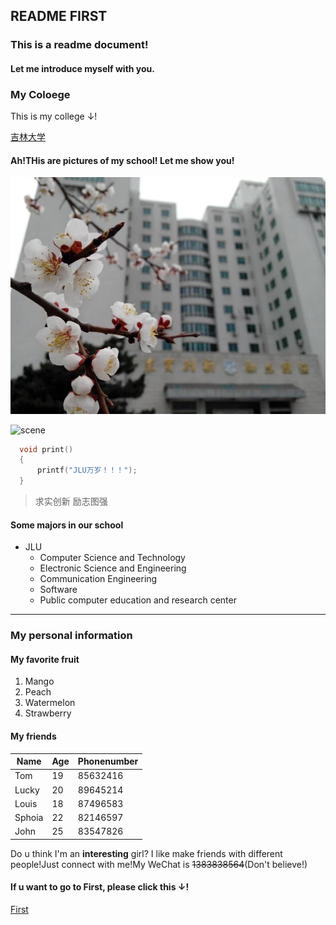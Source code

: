 ## README FIRST
### This is a readme document!
#### Let me introduce myself with you.
### My Coloege
This is my college ↓!

[吉林大学](https://www.jlu.edu.cn/ "吉林大学")

#### Ah!THis are pictures of my school! Let me show you!
![scene](school.jpg "行政楼")

![scene](https://bkimg.cdn.bcebos.com/pic/e1fe9925bc315c604054799d8db1cb13485477fa?x-bce-process=image/resize,m_lfit,w_220,limit_1/format,f_auto "东荣大厦")

<!--code block-->
```C
  void print()
  {
      printf("JLU万岁！！！");
  }
```

<!--block quote-->
> 求实创新 励志图强

<!--bulleted list-->
#### Some majors in our school
* JLU
   * Computer Science and Technology
   * Electronic Science and Engineering
   * Communication Engineering
   * Software
   * Public computer education and research center
<!--numbered list-->
<!--horizontal rule-->
___

### My personal information
#### My favorite fruit
1. Mango
2. Peach
3. Watermelon
4. Strawberry
<!--table-->
#### My friends
| Name      | Age       | Phonenumber      |
| --------- | --------- | -----------      |
| Tom       | 19        |  85632416
| Lucky     | 20        |  89645214
| Louis     | 18        |  87496583
| Sphoia    | 22        |  82146597
| John      | 25        |  83547826
<!--bolded text,italicized text and strikethrough text-->
Do u think I'm an **interesting** girl? I like make friends with different people!Just connect with me!My WeChat is ~~1383838564~~(Don't believe!)

#### If u want to go to First, please click this ↓!

[First](./First.md)
